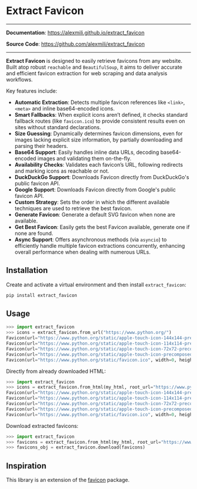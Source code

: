 # Extract Favicon

---

**Documentation**: <a href="https://alexmili.github.io/extract_favicon" target="_blank">https://alexmili.github.io/extract_favicon</a>

**Source Code**: <a href="https://github.com/alexmili/extract_favicon" target="_blank">https://github.com/alexmili/extract_favicon</a>

---

**Extract Favicon** is designed to easily retrieve favicons from any website. Built atop robust `reachable` and `BeautifulSoup`, it aims to deliver accurate and efficient favicon extraction for web scraping and data analysis workflows.

Key features include:

* **Automatic Extraction**: Detects multiple favicon references like `<link>`, `<meta>` and inline base64-encoded icons.
* **Smart Fallbacks**: When explicit icons aren’t defined, it checks standard fallback routes (like `favicon.ico`) to provide consistent results even on sites without standard declarations.
* **Size Guessing**: Dynamically determines favicon dimensions, even for images lacking explicit size information, by partially downloading and parsing their headers.
* **Base64 Support**: Easily handles inline data URLs, decoding base64-encoded images and validating them on-the-fly.
* **Availability Checks**: Validates each favicon’s URL, following redirects and marking icons as reachable or not.
* **DuckDuckGo Support**: Downloads Favicon directly from DuckDuckGo's public favicon API.
* **Google Support**: Downloads Favicon directly from Google's public favicon API.
* **Custom Strategy**: Sets the order in which the different available techniques are used to retrieve the best favicon.
* **Generate Favicon**: Generate a default SVG favicon when none are available.
* **Get Best Favicon**: Easily gets the best Favicon available, generate one if none are found.
* **Async Support**: Offers asynchronous methods (via `asyncio`) to efficiently handle multiple favicon extractions concurrently, enhancing overall performance when dealing with numerous URLs.

## Installation

Create and activate a virtual environment and then install `extract_favicon`:

```bash
pip install extract_favicon
```

## Usage

```python
>>> import extract_favicon
>>> icons = extract_favicon.from_url("https://www.python.org/")
Favicon(url="https://www.python.org/static/apple-touch-icon-144x144-precomposed.png", width=144, height=144, format="png")
Favicon(url="https://www.python.org/static/apple-touch-icon-114x114-precomposed.png", width=114, height=114, format="png")
Favicon(url="https://www.python.org/static/apple-touch-icon-72x72-precomposed.png", width=72, height=72, format="png")
Favicon(url="https://www.python.org/static/apple-touch-icon-precomposed.png", width=0, height=0, format="png")
Favicon(url="https://www.python.org/static/favicon.ico", width=0, height=0, format="ico")
```

Directly from already downloaded HTML:
```python
>>> import extract_favicon
>>> icons = extract_favicon.from_html(my_html, root_url="https://www.python.org/static/")
Favicon(url="https://www.python.org/static/apple-touch-icon-144x144-precomposed.png", width=144, height=144, format="png")
Favicon(url="https://www.python.org/static/apple-touch-icon-114x114-precomposed.png", width=114, height=114, format="png")
Favicon(url="https://www.python.org/static/apple-touch-icon-72x72-precomposed.png", width=72, height=72, format="png")
Favicon(url="https://www.python.org/static/apple-touch-icon-precomposed.png", width=0, height=0, format="png")
Favicon(url="https://www.python.org/static/favicon.ico", width=0, height=0, format="ico")
```

Download extracted favicons:
```python
>>> import extract_favicon
>>> favicons = extract_favicon.from_html(my_html, root_url="https://www.python.org/static/")
>>> favicons_obj = extract_favicon.download(favicons)
```


## Inspiration
This library is an extension of the [favicon](https://github.com/scottwernervt/favicon/) package.
